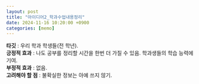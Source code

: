 ```yaml
---
layout: post
title: "아이디어2_학과수업내용정리"
date: 2024-11-16 10:20:00 +0900
categories: [memo]
---
```


**타깃** : 우리 학과 학생들(전 학년).  
**긍정적 효과** : 나도 공부를 정리할 시간을 한번 더 가질 수 있음. 학과생들의 학습 능력에 기여.  
**부정적 효과** : 없음.  
**고려해야 할 점** : 불확실한 정보는 아예 쓰지 않기.  
